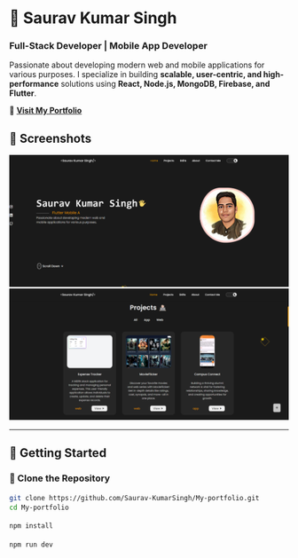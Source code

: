 # 🌟 Saurav Kumar Singh  

### Full-Stack Developer | Mobile App Developer  

Passionate about developing modern web and mobile applications for various purposes. I specialize in building **scalable, user-centric, and high-performance** solutions using **React, Node.js, MongoDB, Firebase, and Flutter**.  

🔗 **[Visit My Portfolio](#)**  

## 📸 Screenshots  
<img src="Images/screenshorts/home.png" alt="portfolio"/>
<img src="Images/screenshorts/image.png" alt="portfolio"/>

---

## 🚀 Getting Started  

### 🔹 Clone the Repository  
```bash
git clone https://github.com/Saurav-KumarSingh/My-portfolio.git
cd My-portfolio

npm install  

npm run dev
